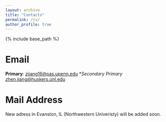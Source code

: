 ```yaml
---
layout: archive
title: "Contacts"
permalink: /cv/
author_profile: true
---
```


{% include base_path %}

Email
======
**Primary**: zjiang16@sas.upenn.edu 
**Secondary Primary* zhen.jiang@huskers.unl.edu 

Mail Address
======
New adress in Evanston, IL (Northwestern Univeristy) will be added soon. 

